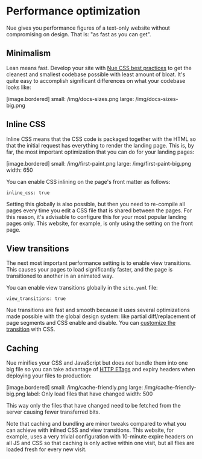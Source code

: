 
# Performance optimization
Nue gives you performance figures of a text-only website without compromising on design. That is: "as fast as you can get".

## Minimalism
Lean means fast. Develop your site with [Nue CSS best practices](css-best-practices.html) to get the cleanest and smallest codebase possible with least amount of bloat. It's quite easy to accomplish significant differences on what your codebase looks like:

[image.bordered]
  small: /img/docs-sizes.png
  large: /img/docs-sizes-big.png



## Inline CSS
Inline CSS means that the CSS code is packaged together with the HTML so that the initial request has everything to render the landing page. This is, by far, the most important optimization that you can do for your landing pages:

[image.bordered]
  small: /img/first-paint.png
  large: /img/first-paint-big.png
  width: 650

You can enable CSS inlining on the page's front matter as follows:

```
inline_css: true
```

Setting this globally is also possible, but then you need to re-compile all pages every time you edit a CSS file that is shared between the pages. For this reason, it's advisable to configure this for your most popular landing pages only. This website, for example, is only using the setting on the front page.


## View transitions
The next most important performance setting is to enable view transitions.
This causes your pages to load significantly faster, and the page is transitioned to another in an animated way.

You can enable view transitions globally in the `site.yaml` file:

```
view_transitions: true
```

Nue transitions are fast and smooth because it uses several optimizations made possible with the global design system: like partial diff/replacement of page segments and CSS enable and disable. You can [customize the transition](reactivity.html#view-transitions) with CSS.


## Caching
Nue minifies your CSS and JavaScript but does *not* bundle them into one big file so you can take advantage of [HTTP ETags](//developer.mozilla.org/en-US/docs/Web/HTTP/Headers/ETag) and expiry headers when deploying your files to production:

[image.bordered]
  small: /img/cache-friendly.png
  large: /img/cache-friendly-big.png
  label: Only load files that have changed
  width: 500

This way only the files that have changed need to be fetched from the server causing fewer transferred bits.

Note that caching and bundling are minor tweaks compared to what you can achieve with inlined CSS and view transitions. This website, for example, uses a very trivial configuration with 10-minute expire headers on all JS and CSS so that caching is only active within one visit, but all flies are loaded fresh for every new visit.


